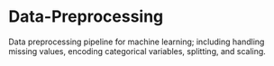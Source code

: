 # Data-Preprocessing
Data preprocessing pipeline for machine learning; including handling missing values, encoding categorical variables, splitting, and scaling.
